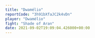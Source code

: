 ```yaml
---
title: "Dwamélio"
reportCode: "3h91bXfaJC2k4vDn"
player: "Dwamélio"
fight: "Shade of Aran"
date: 2021-09-02T19:09:04.426000+00:00
---
```

